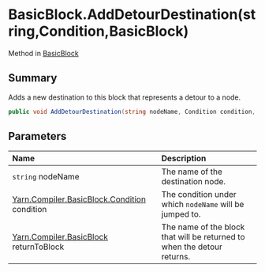 # BasicBlock.AddDetourDestination(string,Condition,BasicBlock)

Method in [BasicBlock](/docs/api/csharp/yarn.compiler.basicblock.md)

## Summary


Adds a new destination to this block that represents a detour to a
node.


```csharp
public void AddDetourDestination(string nodeName, Condition condition, BasicBlock returnToBlock)
```

## Parameters

|Name|Description|
|:---|:---|
|`string` nodeName|The name of the destination node.|
|[Yarn.Compiler.BasicBlock.Condition](/docs/api/csharp/yarn.compiler.basicblock.condition.md) condition|The condition under which  `nodeName`  will be jumped to.|
|[Yarn.Compiler.BasicBlock](/docs/api/csharp/yarn.compiler.basicblock.md) returnToBlock|The name of the block that will be returned to when the detour returns.|

